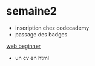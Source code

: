 # semaine2
* inscription chez codecademy
* passage des badges

[web beginner](https://www.codecademy.com/fr/users/filsdorion/achievements)

* un cv en html


